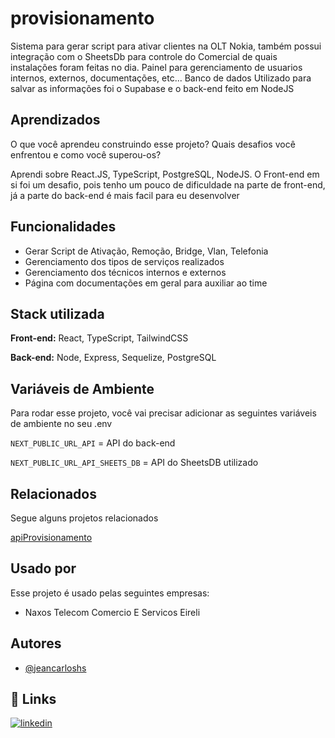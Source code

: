 
# provisionamento

Sistema para gerar script para ativar clientes na OLT Nokia, também possui integração com o SheetsDb para controle do Comercial de quais instalações foram feitas no dia. Painel para gerenciamento de usuarios internos, externos, documentações, etc... Banco de dados Utilizado para salvar as informações foi o Supabase e o back-end feito em NodeJS


## Aprendizados

O que você aprendeu construindo esse projeto? Quais desafios você enfrentou e como você superou-os?

Aprendi sobre React.JS, TypeScript, PostgreSQL, NodeJS. O Front-end em si foi um desafio, pois tenho um pouco de dificuldade na parte de front-end, já a parte do back-end é mais facil para eu desenvolver
## Funcionalidades

- Gerar Script de Ativação, Remoção, Bridge, Vlan, Telefonia
- Gerenciamento dos tipos de serviços realizados
- Gerenciamento dos técnicos internos e externos
- Página com documentações em geral para auxiliar ao time


## Stack utilizada

**Front-end:** React, TypeScript, TailwindCSS

**Back-end:** Node, Express, Sequelize, PostgreSQL


## Variáveis de Ambiente

Para rodar esse projeto, você vai precisar adicionar as seguintes variáveis de ambiente no seu .env

`NEXT_PUBLIC_URL_API` = API do back-end

`NEXT_PUBLIC_URL_API_SHEETS_DB` = API do SheetsDB utilizado
## Relacionados

Segue alguns projetos relacionados

[apiProvisionamento](https://github.com/jeancarloshs/apiProvisionamento/blob/main/README.md)


## Usado por

Esse projeto é usado pelas seguintes empresas:

- Naxos Telecom Comercio E Servicos Eireli


## Autores

- [@jeancarloshs](https://www.github.com/jeancarloshs)

## 🔗 Links
[![linkedin](https://img.shields.io/badge/linkedin-0A66C2?style=for-the-badge&logo=linkedin&logoColor=white)](https://www.linkedin.com/in/jean-carlos-nunes-de-almeida-81a68b139/?target=_blank)
